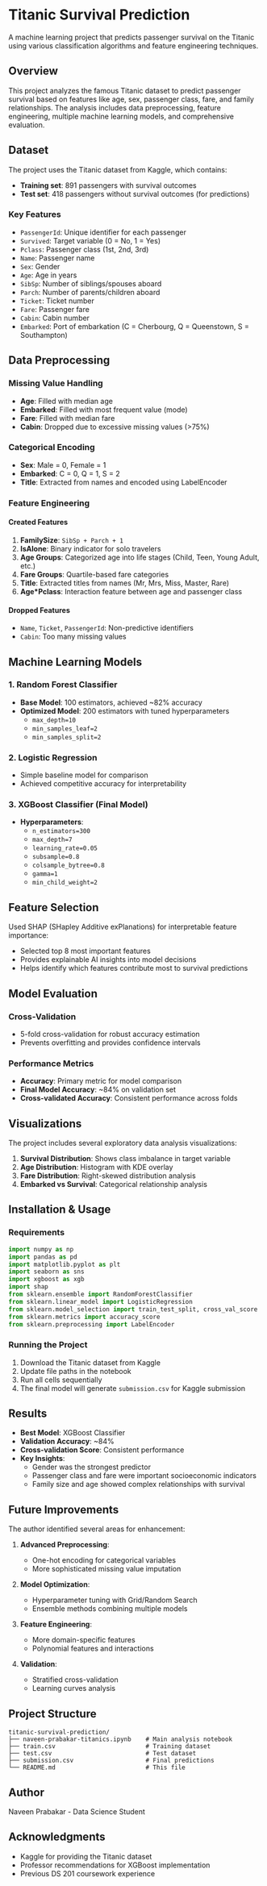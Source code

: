 # Titanic Survival Prediction

A machine learning project that predicts passenger survival on the Titanic using various classification algorithms and feature engineering techniques.

## Overview

This project analyzes the famous Titanic dataset to predict passenger survival based on features like age, sex, passenger class, fare, and family relationships. The analysis includes data preprocessing, feature engineering, multiple machine learning models, and comprehensive evaluation.

## Dataset

The project uses the Titanic dataset from Kaggle, which contains:
- **Training set**: 891 passengers with survival outcomes
- **Test set**: 418 passengers without survival outcomes (for predictions)

### Key Features
- `PassengerId`: Unique identifier for each passenger
- `Survived`: Target variable (0 = No, 1 = Yes)
- `Pclass`: Passenger class (1st, 2nd, 3rd)
- `Name`: Passenger name
- `Sex`: Gender
- `Age`: Age in years
- `SibSp`: Number of siblings/spouses aboard
- `Parch`: Number of parents/children aboard
- `Ticket`: Ticket number
- `Fare`: Passenger fare
- `Cabin`: Cabin number
- `Embarked`: Port of embarkation (C = Cherbourg, Q = Queenstown, S = Southampton)

## Data Preprocessing

### Missing Value Handling
- **Age**: Filled with median age
- **Embarked**: Filled with most frequent value (mode)
- **Fare**: Filled with median fare
- **Cabin**: Dropped due to excessive missing values (>75%)

### Categorical Encoding
- **Sex**: Male = 0, Female = 1
- **Embarked**: C = 0, Q = 1, S = 2
- **Title**: Extracted from names and encoded using LabelEncoder

### Feature Engineering

#### Created Features
1. **FamilySize**: `SibSp + Parch + 1`
2. **IsAlone**: Binary indicator for solo travelers
3. **Age Groups**: Categorized age into life stages (Child, Teen, Young Adult, etc.)
4. **Fare Groups**: Quartile-based fare categories
5. **Title**: Extracted titles from names (Mr, Mrs, Miss, Master, Rare)
6. **Age*Pclass**: Interaction feature between age and passenger class

#### Dropped Features
- `Name`, `Ticket`, `PassengerId`: Non-predictive identifiers
- `Cabin`: Too many missing values

## Machine Learning Models

### 1. Random Forest Classifier
- **Base Model**: 100 estimators, achieved ~82% accuracy
- **Optimized Model**: 200 estimators with tuned hyperparameters
  - `max_depth=10`
  - `min_samples_leaf=2`
  - `min_samples_split=2`

### 2. Logistic Regression
- Simple baseline model for comparison
- Achieved competitive accuracy for interpretability

### 3. XGBoost Classifier (Final Model)
- **Hyperparameters**:
  - `n_estimators=300`
  - `max_depth=7`
  - `learning_rate=0.05`
  - `subsample=0.8`
  - `colsample_bytree=0.8`
  - `gamma=1`
  - `min_child_weight=2`

## Feature Selection

Used SHAP (SHapley Additive exPlanations) for interpretable feature importance:
- Selected top 8 most important features
- Provides explainable AI insights into model decisions
- Helps identify which features contribute most to survival predictions

## Model Evaluation

### Cross-Validation
- 5-fold cross-validation for robust accuracy estimation
- Prevents overfitting and provides confidence intervals

### Performance Metrics
- **Accuracy**: Primary metric for model comparison
- **Final Model Accuracy**: ~84% on validation set
- **Cross-validated Accuracy**: Consistent performance across folds

## Visualizations

The project includes several exploratory data analysis visualizations:

1. **Survival Distribution**: Shows class imbalance in target variable
2. **Age Distribution**: Histogram with KDE overlay
3. **Fare Distribution**: Right-skewed distribution analysis
4. **Embarked vs Survival**: Categorical relationship analysis

## Installation & Usage

### Requirements
```python
import numpy as np
import pandas as pd
import matplotlib.pyplot as plt
import seaborn as sns
import xgboost as xgb
import shap
from sklearn.ensemble import RandomForestClassifier
from sklearn.linear_model import LogisticRegression
from sklearn.model_selection import train_test_split, cross_val_score
from sklearn.metrics import accuracy_score
from sklearn.preprocessing import LabelEncoder
```

### Running the Project
1. Download the Titanic dataset from Kaggle
2. Update file paths in the notebook
3. Run all cells sequentially
4. The final model will generate `submission.csv` for Kaggle submission

## Results

- **Best Model**: XGBoost Classifier
- **Validation Accuracy**: ~84%
- **Cross-validation Score**: Consistent performance
- **Key Insights**: 
  - Gender was the strongest predictor
  - Passenger class and fare were important socioeconomic indicators
  - Family size and age showed complex relationships with survival

## Future Improvements

The author identified several areas for enhancement:

1. **Advanced Preprocessing**:
   - One-hot encoding for categorical variables
   - More sophisticated missing value imputation

2. **Model Optimization**:
   - Hyperparameter tuning with Grid/Random Search
   - Ensemble methods combining multiple models

3. **Feature Engineering**:
   - More domain-specific features
   - Polynomial features and interactions

4. **Validation**:
   - Stratified cross-validation
   - Learning curves analysis

## Project Structure

```
titanic-survival-prediction/
├── naveen-prabakar-titanics.ipynb    # Main analysis notebook
├── train.csv                         # Training dataset
├── test.csv                          # Test dataset
├── submission.csv                    # Final predictions
└── README.md                         # This file
```

## Author

Naveen Prabakar - Data Science Student

## Acknowledgments

- Kaggle for providing the Titanic dataset
- Professor recommendations for XGBoost implementation
- Previous DS 201 coursework experience